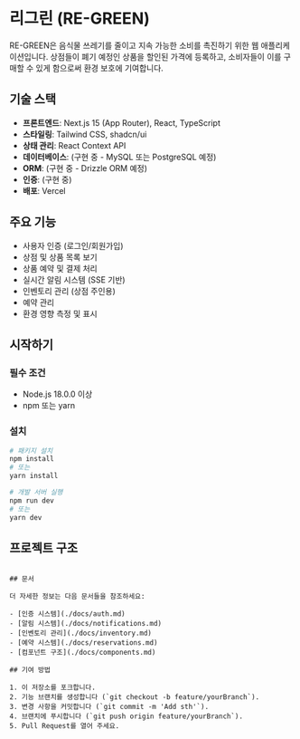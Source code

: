 # 리그린 (RE-GREEN)

RE-GREEN은 음식물 쓰레기를 줄이고 지속 가능한 소비를 촉진하기 위한 웹 애플리케이션입니다. 상점들이 폐기 예정인 상품을 할인된 가격에 등록하고, 소비자들이 이를 구매할 수 있게 함으로써 환경 보호에 기여합니다.

## 기술 스택

- **프론트엔드**: Next.js 15 (App Router), React, TypeScript
- **스타일링**: Tailwind CSS, shadcn/ui
- **상태 관리**: React Context API
- **데이터베이스**: (구현 중 - MySQL 또는 PostgreSQL 예정)
- **ORM**: (구현 중 - Drizzle ORM 예정)
- **인증**: (구현 중)
- **배포**: Vercel

## 주요 기능

- 사용자 인증 (로그인/회원가입)
- 상점 및 상품 목록 보기
- 상품 예약 및 결제 처리
- 실시간 알림 시스템 (SSE 기반)
- 인벤토리 관리 (상점 주인용)
- 예약 관리
- 환경 영향 측정 및 표시

## 시작하기

### 필수 조건

- Node.js 18.0.0 이상
- npm 또는 yarn

### 설치

```bash
# 패키지 설치
npm install
# 또는
yarn install

# 개발 서버 실행
npm run dev
# 또는
yarn dev
```

## 프로젝트 구조


```

## 문서

더 자세한 정보는 다음 문서들을 참조하세요:

- [인증 시스템](./docs/auth.md)
- [알림 시스템](./docs/notifications.md)
- [인벤토리 관리](./docs/inventory.md)
- [예약 시스템](./docs/reservations.md)
- [컴포넌트 구조](./docs/components.md)

## 기여 방법

1. 이 저장소를 포크합니다. 
2. 기능 브랜치를 생성합니다 (`git checkout -b feature/yourBranch`).
3. 변경 사항을 커밋합니다 (`git commit -m 'Add sth'`).
4. 브랜치에 푸시합니다 (`git push origin feature/yourBranch`).
5. Pull Request를 열어 주세요.

